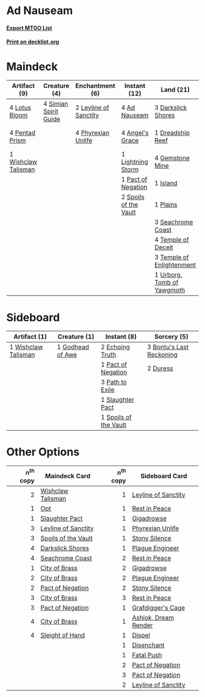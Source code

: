 # Ad Nauseam

#### [Export MTGO List](../collection/Ad%20Nauseam/Ad%20Nauseam.txt)
#### [Print on decklist.org](http://decklist.org/?deckmain=4%09Ad%20Nauseam%0A4%09Angel's%20Grace%0A3%09Darkslick%20Shores%0A1%09Dreadship%20Reef%0A4%09Gemstone%20Mine%0A1%09Island%0A1%09Jace,%20Wielder%20of%20Mysteries%0A2%09Leyline%20of%20Sanctity%0A1%09Lightning%20Storm%0A4%09Lotus%20Bloom%0A1%09Pact%20of%20Negation%0A4%09Pentad%20Prism%0A4%09Phyrexian%20Unlife%0A1%09Plains%0A3%09Seachrome%20Coast%0A4%09Serum%20Visions%0A4%09Simian%20Spirit%20Guide%0A3%09Sleight%20of%20Hand%0A2%09Spoils%20of%20the%20Vault%0A4%09Temple%20of%20Deceit%0A3%09Temple%20of%20Enlightenment%0A1%09Urborg,%20Tomb%20of%20Yawgmoth%0A1%09Wishclaw%20Talisman&deckside=3%09Bontu's%20Last%20Reckoning%0A2%09Duress%0A2%09Echoing%20Truth%0A1%09Godhead%20of%20Awe%0A1%09Pact%20of%20Negation%0A3%09Path%20to%20Exile%0A1%09Slaughter%20Pact%0A1%09Spoils%20of%20the%20Vault%0A1%09Wishclaw%20Talisman)
# Maindeck

|                                         Artifact (9)                                         |                                          Creature (4)                                          |                                        Enchantment (6)                                         |                                         Instant (12)                                          |                                              Land (21)                                              |                                           Planeswalker (1)                                            |                                        Sorcery (7)                                        |
|----------------------------------------------------------------------------------------------|------------------------------------------------------------------------------------------------|------------------------------------------------------------------------------------------------|-----------------------------------------------------------------------------------------------|-----------------------------------------------------------------------------------------------------|-------------------------------------------------------------------------------------------------------|-------------------------------------------------------------------------------------------|
|4 [Lotus Bloom](http://gatherer.wizards.com/Pages/Card/Details.aspx?multiverseid=370562)      |4 [Simian Spirit Guide](http://gatherer.wizards.com/Pages/Card/Details.aspx?multiverseid=442137)|2 [Leyline of Sanctity](http://gatherer.wizards.com/Pages/Card/Details.aspx?multiverseid=204993)|4 [Ad Nauseam](http://gatherer.wizards.com/Pages/Card/Details.aspx?multiverseid=174915)        |3 [Darkslick Shores](http://gatherer.wizards.com/Pages/Card/Details.aspx?multiverseid=209400)        |1 [Jace, Wielder of Mysteries](http://gatherer.wizards.com/Pages/Card/Details.aspx?multiverseid=460981)|4 [Serum Visions](http://gatherer.wizards.com/Pages/Card/Details.aspx?multiverseid=50145)  |
|4 [Pentad Prism](http://gatherer.wizards.com/Pages/Card/Details.aspx?multiverseid=72860)      |                                                                                                |4 [Phyrexian Unlife](http://gatherer.wizards.com/Pages/Card/Details.aspx?multiverseid=218058)   |4 [Angel's Grace](http://gatherer.wizards.com/Pages/Card/Details.aspx?multiverseid=370545)     |1 [Dreadship Reef](http://gatherer.wizards.com/Pages/Card/Details.aspx?multiverseid=420910)          |                                                                                                       |3 [Sleight of Hand](http://gatherer.wizards.com/Pages/Card/Details.aspx?multiverseid=25557)|
|1 [Wishclaw Talisman](http://gatherer.wizards.com/Pages/Card/Details.aspx?multiverseid=473072)|                                                                                                |                                                                                                |1 [Lightning Storm](http://gatherer.wizards.com/Pages/Card/Details.aspx?multiverseid=121495)   |4 [Gemstone Mine](http://gatherer.wizards.com/Pages/Card/Details.aspx?multiverseid=109761)           |                                                                                                       |                                                                                           |
|                                                                                              |                                                                                                |                                                                                                |1 [Pact of Negation](http://gatherer.wizards.com/Pages/Card/Details.aspx?multiverseid=442057)  |1 [Island](http://gatherer.wizards.com/Pages/Card/Details.aspx?multiverseid=439857)                  |                                                                                                       |                                                                                           |
|                                                                                              |                                                                                                |                                                                                                |2 [Spoils of the Vault](http://gatherer.wizards.com/Pages/Card/Details.aspx?multiverseid=46572)|1 [Plains](http://gatherer.wizards.com/Pages/Card/Details.aspx?multiverseid=439856)                  |                                                                                                       |                                                                                           |
|                                                                                              |                                                                                                |                                                                                                |                                                                                               |3 [Seachrome Coast](http://gatherer.wizards.com/Pages/Card/Details.aspx?multiverseid=209399)         |                                                                                                       |                                                                                           |
|                                                                                              |                                                                                                |                                                                                                |                                                                                               |4 [Temple of Deceit](http://gatherer.wizards.com/Pages/Card/Details.aspx?multiverseid=373734)        |                                                                                                       |                                                                                           |
|                                                                                              |                                                                                                |                                                                                                |                                                                                               |3 [Temple of Enlightenment](http://gatherer.wizards.com/Pages/Card/Details.aspx?multiverseid=378535) |                                                                                                       |                                                                                           |
|                                                                                              |                                                                                                |                                                                                                |                                                                                               |1 [Urborg, Tomb of Yawgmoth](http://gatherer.wizards.com/Pages/Card/Details.aspx?multiverseid=383425)|                                                                                                       |                                                                                           |


# Sideboard

|                                         Artifact (1)                                         |                                       Creature (1)                                        |                                          Instant (8)                                          |                                            Sorcery (5)                                            |
|----------------------------------------------------------------------------------------------|-------------------------------------------------------------------------------------------|-----------------------------------------------------------------------------------------------|---------------------------------------------------------------------------------------------------|
|1 [Wishclaw Talisman](http://gatherer.wizards.com/Pages/Card/Details.aspx?multiverseid=473072)|1 [Godhead of Awe](http://gatherer.wizards.com/Pages/Card/Details.aspx?multiverseid=142019)|2 [Echoing Truth](http://gatherer.wizards.com/Pages/Card/Details.aspx?multiverseid=405212)     |3 [Bontu's Last Reckoning](http://gatherer.wizards.com/Pages/Card/Details.aspx?multiverseid=430749)|
|                                                                                              |                                                                                           |1 [Pact of Negation](http://gatherer.wizards.com/Pages/Card/Details.aspx?multiverseid=442057)  |2 [Duress](http://gatherer.wizards.com/Pages/Card/Details.aspx?multiverseid=14557)                 |
|                                                                                              |                                                                                           |3 [Path to Exile](http://gatherer.wizards.com/Pages/Card/Details.aspx?multiverseid=220511)     |                                                                                                   |
|                                                                                              |                                                                                           |1 [Slaughter Pact](http://gatherer.wizards.com/Pages/Card/Details.aspx?multiverseid=130704)    |                                                                                                   |
|                                                                                              |                                                                                           |1 [Spoils of the Vault](http://gatherer.wizards.com/Pages/Card/Details.aspx?multiverseid=46572)|                                                                                                   |


# Other Options

|*n*<sup>th</sup> copy|                                        Maindeck Card                                         |*n*<sup>th</sup> copy|                                        Sideboard Card                                         |
|--------------------:|----------------------------------------------------------------------------------------------|--------------------:|-----------------------------------------------------------------------------------------------|
|                    2|[Wishclaw Talisman](http://gatherer.wizards.com/Pages/Card/Details.aspx?multiverseid=473072)  |                    1|[Leyline of Sanctity](http://gatherer.wizards.com/Pages/Card/Details.aspx?multiverseid=204993) |
|                    1|[Opt](http://gatherer.wizards.com/Pages/Card/Details.aspx?multiverseid=442948)                |                    1|[Rest in Peace](http://gatherer.wizards.com/Pages/Card/Details.aspx?multiverseid=442021)       |
|                    1|[Slaughter Pact](http://gatherer.wizards.com/Pages/Card/Details.aspx?multiverseid=130704)     |                    1|[Gigadrowse](http://gatherer.wizards.com/Pages/Card/Details.aspx?multiverseid=96864)           |
|                    3|[Leyline of Sanctity](http://gatherer.wizards.com/Pages/Card/Details.aspx?multiverseid=204993)|                    1|[Phyrexian Unlife](http://gatherer.wizards.com/Pages/Card/Details.aspx?multiverseid=218058)    |
|                    3|[Spoils of the Vault](http://gatherer.wizards.com/Pages/Card/Details.aspx?multiverseid=46572) |                    1|[Stony Silence](http://gatherer.wizards.com/Pages/Card/Details.aspx?multiverseid=247425)       |
|                    4|[Darkslick Shores](http://gatherer.wizards.com/Pages/Card/Details.aspx?multiverseid=209400)   |                    1|[Plague Engineer](http://gatherer.wizards.com/Pages/Card/Details.aspx?multiverseid=464049)     |
|                    4|[Seachrome Coast](http://gatherer.wizards.com/Pages/Card/Details.aspx?multiverseid=209399)    |                    2|[Rest in Peace](http://gatherer.wizards.com/Pages/Card/Details.aspx?multiverseid=442021)       |
|                    1|[City of Brass](http://gatherer.wizards.com/Pages/Card/Details.aspx?multiverseid=4178)        |                    2|[Gigadrowse](http://gatherer.wizards.com/Pages/Card/Details.aspx?multiverseid=96864)           |
|                    2|[City of Brass](http://gatherer.wizards.com/Pages/Card/Details.aspx?multiverseid=4178)        |                    2|[Plague Engineer](http://gatherer.wizards.com/Pages/Card/Details.aspx?multiverseid=464049)     |
|                    2|[Pact of Negation](http://gatherer.wizards.com/Pages/Card/Details.aspx?multiverseid=442057)   |                    2|[Stony Silence](http://gatherer.wizards.com/Pages/Card/Details.aspx?multiverseid=247425)       |
|                    3|[City of Brass](http://gatherer.wizards.com/Pages/Card/Details.aspx?multiverseid=4178)        |                    3|[Rest in Peace](http://gatherer.wizards.com/Pages/Card/Details.aspx?multiverseid=442021)       |
|                    3|[Pact of Negation](http://gatherer.wizards.com/Pages/Card/Details.aspx?multiverseid=442057)   |                    1|[Grafdigger's Cage](http://gatherer.wizards.com/Pages/Card/Details.aspx?multiverseid=278452)   |
|                    4|[City of Brass](http://gatherer.wizards.com/Pages/Card/Details.aspx?multiverseid=4178)        |                    1|[Ashiok, Dream Render](http://gatherer.wizards.com/Pages/Card/Details.aspx?multiverseid=461155)|
|                    4|[Sleight of Hand](http://gatherer.wizards.com/Pages/Card/Details.aspx?multiverseid=25557)     |                    1|[Dispel](http://gatherer.wizards.com/Pages/Card/Details.aspx?multiverseid=401858)              |
|                     |                                                                                              |                    1|[Disenchant](http://gatherer.wizards.com/Pages/Card/Details.aspx?multiverseid=847)             |
|                     |                                                                                              |                    1|[Fatal Push](http://gatherer.wizards.com/Pages/Card/Details.aspx?multiverseid=423724)          |
|                     |                                                                                              |                    2|[Pact of Negation](http://gatherer.wizards.com/Pages/Card/Details.aspx?multiverseid=442057)    |
|                     |                                                                                              |                    3|[Pact of Negation](http://gatherer.wizards.com/Pages/Card/Details.aspx?multiverseid=442057)    |
|                     |                                                                                              |                    2|[Leyline of Sanctity](http://gatherer.wizards.com/Pages/Card/Details.aspx?multiverseid=204993) |

